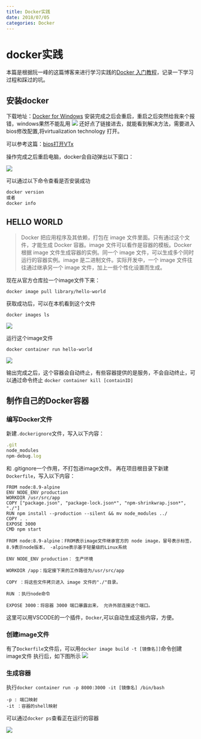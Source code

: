 ```yaml
---
title: Docker实践
date: 2018/07/05
categories: Docker
---
```

# docker实践
本篇是根据阮一峰的这篇博客来进行学习实践的[Docker 入门教程](http://www.ruanyifeng.com/blog/2018/02/docker-tutorial.html)，记录一下学习过程和踩过的坑。
## 安装docker
下载地址：[Docker for Windows](https://docs.docker.com/docker-for-windows/install/)
安装完成之后会重启，重启之后突然给我来个报错，windows果然不能乱用
![](http://owicv5j2l.bkt.clouddn.com/error.png)
还好点了链接进去，就能看到解决方法，需要进入bios修改配置,将virtualization technology 打开。

可以参考这篇：[bios打开VTx](https://zhidao.baidu.com/question/240877150936295084.html)

操作完成之后重启电脑，docker会自动弹出以下窗口：

![](http://owicv5j2l.bkt.clouddn.com/done.png)

可以通过以下命令查看是否安装成功
```javascript
docker version
或者
docker info
```

## HELLO WORLD
> Docker 把应用程序及其依赖，打包在 image 文件里面。只有通过这个文件，才能生成 Docker 容器。image 文件可以看作是容器的模板。Docker 根据 image 文件生成容器的实例。同一个 image 文件，可以生成多个同时运行的容器实例。image 是二进制文件。实际开发中，一个 image 文件往往通过继承另一个 image 文件，加上一些个性化设置而生成。

现在从官方仓库拉一个image文件下来：

`docker image pull library/hello-world`

获取成功后，可以在本机看到这个文件

`docker images ls`

![](http://owicv5j2l.bkt.clouddn.com/docker-hw.png)

运行这个image文件

`docker container run hello-world`

![](http://owicv5j2l.bkt.clouddn.com/docker-hello.png)

输出完成之后，这个容器会自动终止，有些容器提供的是服务，不会自动终止，可以通过命令终止 `docker container kill [containID]`


## 制作自己的Docker容器

### 编写Docker文件
新建`.dockerignore`文件，写入以下内容：
```javascript
.git
node_modules
npm-debug.log
```
和 .gitignore一个作用，不打包进image文件。
再在项目根目录下新建`Dockerfile`，写入以下内容：
```docker
FROM node:8.9-alpine
ENV NODE_ENV production
WORKDIR /usr/src/app
COPY ["package.json", "package-lock.json*", "npm-shrinkwrap.json*", "./"]
RUN npm install --production --silent && mv node_modules ../
COPY . .
EXPOSE 3000
CMD npm start
```
```
FROM node:8.9-alpine：FROM表示image文件继承官方的 node image，冒号表示标签，8.9表示node版本， -alpine表示基于轻量级的Linux系统

ENV NODE_ENV production： 生产环境

WORKDIR /app：指定接下来的工作路径为/usr/src/app

COPY ：将这些文件拷贝进入 image 文件的"./"目录。

RUN ：执行node命令

EXPOSE 3000：将容器 3000 端口暴露出来， 允许外部连接这个端口。
```

这里可以用VSCODE的一个插件，`Docker`,可以自动生成这些内容，方便。

### 创建image文件
有了`Dockerfile`文件后，可以用`docker image build -t [镜像名]]`命令创建image文件
执行后，如下图所示
![](http://owicv5j2l.bkt.clouddn.com/docker-bd.png)

### 生成容器
执行`docker container run -p 8000:3000 -it [镜像名] /bin/bash`

```
-p : 端口映射
-it ：容器的shell映射
```

可以通过`docker ps`查看正在运行的容器

![](http://owicv5j2l.bkt.clouddn.com/docker-ps.png)
